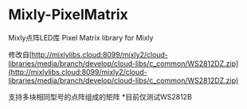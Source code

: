 # Mixly-PixelMatrix
Mixly点阵LED库 Pixel Matrix library for Mixly

修改自[http://mixlylibs.cloud:8099/mixly2/cloud-libraries/media/branch/develop/cloud-libs/c_common/WS2812DZ.zip](http://mixlylibs.cloud:8099/mixly2/cloud-libraries/media/branch/develop/cloud-libs/c_common/WS2812DZ.zip)

支持多块相同型号的点阵组成的矩阵
*目前仅测试WS2812B

